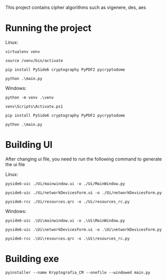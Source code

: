 This project contains cipher algorithms such as vigenere, des, aes

# Running the project

Linux:

```
virtualenv venv

source /venv/bin/activate

pip install PySide6 cryptography PyPDF2 pycryptodome

python .\main.py
```

Windows:

```
python -m venv .\venv

venv\Scripts\Activate.ps1

pip install PySide6 cryptography PyPDF2 pycryptodome

python .\main.py
```

# Building UI

After changing ui file, you need to run the following command to generate the ui file

Linux:

```
pyside6-uic ./Ui/mainwindow.ui -o ./Ui/MainWindow.py

pyside6-uic ./Ui/networkDevicesForm.ui -o ./Ui/networkDevicesForm.py

pyside6-rcc ./Ui/resources.qrc -o ./Ui/resources_rc.py
```

Windows:

```
pyside6-uic .\Ui\mainwindow.ui -o .\Ui\MainWindow.py

pyside6-uic .\Ui\networkDevicesForm.ui -o .\Ui\networkDevicesForm.py

pyside6-rcc .\Ui\resources.qrc -o .\Ui\resources_rc.py
```

# Building exe

```
pyinstaller --name Kryptografia_CM --onefile --windowed main.py
```
